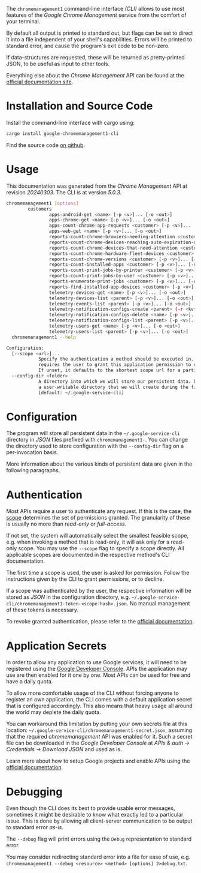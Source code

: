<!---
DO NOT EDIT !
This file was generated automatically from 'src/generator/templates/cli/README.md.mako'
DO NOT EDIT !
-->
The `chromemanagement1` command-line interface *(CLI)* allows to use most features of the *Google Chrome Management* service from the comfort of your terminal.

By default all output is printed to standard out, but flags can be set to direct it into a file independent of your shell's
capabilities. Errors will be printed to standard error, and cause the program's exit code to be non-zero.

If data-structures are requested, these will be returned as pretty-printed JSON, to be useful as input to other tools.

Everything else about the *Chrome Management* API can be found at the
[official documentation site](http://developers.google.com/chrome/management/).

# Installation and Source Code

Install the command-line interface with cargo using:

```bash
cargo install google-chromemanagement1-cli
```

Find the source code [on github](https://github.com/Byron/google-apis-rs/tree/main/gen/chromemanagement1-cli).

# Usage

This documentation was generated from the *Chrome Management* API at revision *20240303*. The CLI is at version *5.0.3*.

```bash
chromemanagement1 [options]
        customers
                apps-android-get <name> [-p <v>]... [-o <out>]
                apps-chrome-get <name> [-p <v>]... [-o <out>]
                apps-count-chrome-app-requests <customer> [-p <v>]... [-o <out>]
                apps-web-get <name> [-p <v>]... [-o <out>]
                reports-count-chrome-browsers-needing-attention <customer> [-p <v>]... [-o <out>]
                reports-count-chrome-devices-reaching-auto-expiration-date <customer> [-p <v>]... [-o <out>]
                reports-count-chrome-devices-that-need-attention <customer> [-p <v>]... [-o <out>]
                reports-count-chrome-hardware-fleet-devices <customer> [-p <v>]... [-o <out>]
                reports-count-chrome-versions <customer> [-p <v>]... [-o <out>]
                reports-count-installed-apps <customer> [-p <v>]... [-o <out>]
                reports-count-print-jobs-by-printer <customer> [-p <v>]... [-o <out>]
                reports-count-print-jobs-by-user <customer> [-p <v>]... [-o <out>]
                reports-enumerate-print-jobs <customer> [-p <v>]... [-o <out>]
                reports-find-installed-app-devices <customer> [-p <v>]... [-o <out>]
                telemetry-devices-get <name> [-p <v>]... [-o <out>]
                telemetry-devices-list <parent> [-p <v>]... [-o <out>]
                telemetry-events-list <parent> [-p <v>]... [-o <out>]
                telemetry-notification-configs-create <parent> (-r <kv>)... [-p <v>]... [-o <out>]
                telemetry-notification-configs-delete <name> [-p <v>]... [-o <out>]
                telemetry-notification-configs-list <parent> [-p <v>]... [-o <out>]
                telemetry-users-get <name> [-p <v>]... [-o <out>]
                telemetry-users-list <parent> [-p <v>]... [-o <out>]
  chromemanagement1 --help

Configuration:
  [--scope <url>]...
            Specify the authentication a method should be executed in. Each scope
            requires the user to grant this application permission to use it.
            If unset, it defaults to the shortest scope url for a particular method.
  --config-dir <folder>
            A directory into which we will store our persistent data. Defaults to
            a user-writable directory that we will create during the first invocation.
            [default: ~/.google-service-cli]

```

# Configuration

The program will store all persistent data in the `~/.google-service-cli` directory in *JSON* files prefixed with `chromemanagement1-`.  You can change the directory used to store configuration with the `--config-dir` flag on a per-invocation basis.

More information about the various kinds of persistent data are given in the following paragraphs.

# Authentication

Most APIs require a user to authenticate any request. If this is the case, the [scope][scopes] determines the 
set of permissions granted. The granularity of these is usually no more than *read-only* or *full-access*.

If not set, the system will automatically select the smallest feasible scope, e.g. when invoking a
method that is read-only, it will ask only for a read-only scope. 
You may use the `--scope` flag to specify a scope directly. 
All applicable scopes are documented in the respective method's CLI documentation.

The first time a scope is used, the user is asked for permission. Follow the instructions given 
by the CLI to grant permissions, or to decline.

If a scope was authenticated by the user, the respective information will be stored as *JSON* in the configuration
directory, e.g. `~/.google-service-cli/chromemanagement1-token-<scope-hash>.json`. No manual management of these tokens
is necessary.

To revoke granted authentication, please refer to the [official documentation][revoke-access].

# Application Secrets

In order to allow any application to use Google services, it will need to be registered using the 
[Google Developer Console][google-dev-console]. APIs the application may use are then enabled for it
one by one. Most APIs can be used for free and have a daily quota.

To allow more comfortable usage of the CLI without forcing anyone to register an own application, the CLI
comes with a default application secret that is configured accordingly. This also means that heavy usage
all around the world may deplete the daily quota.

You can workaround this limitation by putting your own secrets file at this location: 
`~/.google-service-cli/chromemanagement1-secret.json`, assuming that the required *chromemanagement* API 
was enabled for it. Such a secret file can be downloaded in the *Google Developer Console* at 
*APIs & auth -> Credentials -> Download JSON* and used as is.

Learn more about how to setup Google projects and enable APIs using the [official documentation][google-project-new].


# Debugging

Even though the CLI does its best to provide usable error messages, sometimes it might be desirable to know
what exactly led to a particular issue. This is done by allowing all client-server communication to be 
output to standard error *as-is*.

The `--debug` flag will print errors using the `Debug` representation to standard error.

You may consider redirecting standard error into a file for ease of use, e.g. `chromemanagement1 --debug <resource> <method> [options] 2>debug.txt`.


[scopes]: https://developers.google.com/+/api/oauth#scopes
[revoke-access]: http://webapps.stackexchange.com/a/30849
[google-dev-console]: https://console.developers.google.com/
[google-project-new]: https://developers.google.com/console/help/new/
